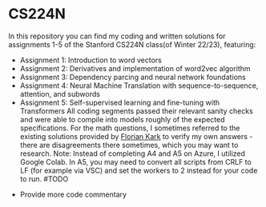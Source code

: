 # CS224N
In this repository you can find my coding and written solutions for assignments 1-5 of the Stanford CS224N class(of Winter 22/23), featuring:
* Assignment 1: Introduction to word vectors
* Assignment 2: Derivatives and implementation of word2vec algorithm
* Assignment 3: Dependency parcing and neural network foundations
* Assignment 4: Neural Machine Translation with sequence-to-sequence, attention, and subwords
* Assignment 5: Self-supervised learning and fine-tuning with Transformers
All coding segments passed their relevant sanity checks and were able to compile into models roughly of the expected specifications. For the math questions, I sometimes referred to the existing solutions provided by [Florian Kark](https://github.com/floriankark/cs224n-win2223) to verify my own answers - there are disagreements there sometimes, which you may want to research.
Note: Instead of completing A4 and A5 on Azure, I utilized Google Colab. In A5, you may need to convert all scripts from CRLF to LF (for example via VSC) and set the workers to 2 instead for your code to run.
#TODO
+ Provide more code commentary
